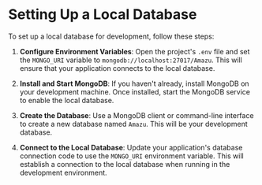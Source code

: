 # Setting Up a Local Database

To set up a local database for development, follow these steps:

1. **Configure Environment Variables**: Open the project's `.env` file and set the `MONGO_URI` variable to `mongodb://localhost:27017/Amazu`. This will ensure that your application connects to the local database.

2. **Install and Start MongoDB**: If you haven't already, install MongoDB on your development machine. Once installed, start the MongoDB service to enable the local database.

3. **Create the Database**: Use a MongoDB client or command-line interface to create a new database named `Amazu`. This will be your development database.

4. **Connect to the Local Database**: Update your application's database connection code to use the `MONGO_URI` environment variable. This will establish a connection to the local database when running in the development environment.
